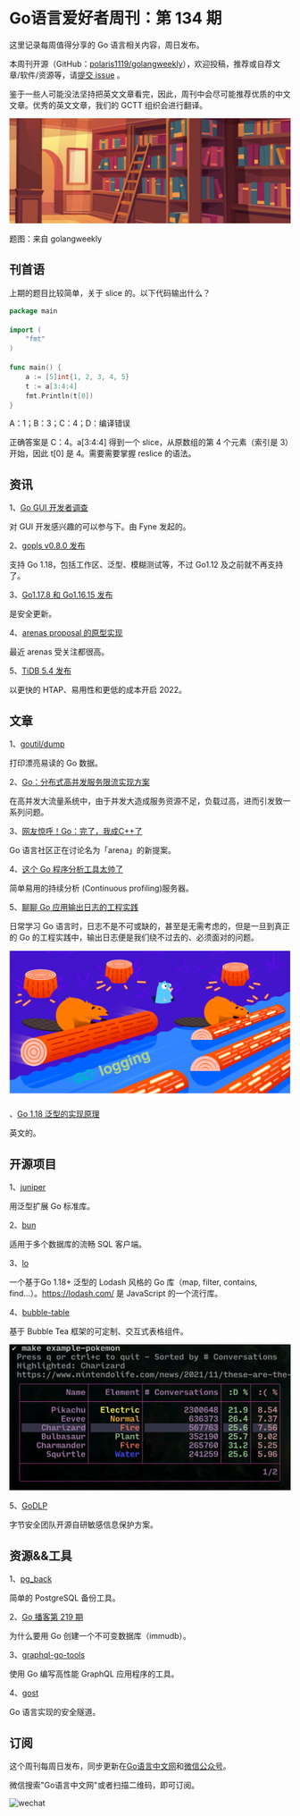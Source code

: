 # Go语言爱好者周刊：第 134 期

这里记录每周值得分享的 Go 语言相关内容，周日发布。

本周刊开源（GitHub：[polaris1119/golangweekly](https://github.com/polaris1119/golangweekly)），欢迎投稿，推荐或自荐文章/软件/资源等，请[提交 issue](https://github.com/polaris1119/golangweekly/issues) 。

鉴于一些人可能没法坚持把英文文章看完，因此，周刊中会尽可能推荐优质的中文文章。优秀的英文文章，我们的 GCTT 组织会进行翻译。

![](imgs/issue134/cover.jpeg)

题图：来自 golangweekly

## 刊首语

上期的题目比较简单，关于 slice 的。以下代码输出什么？

```go
package main

import (
	"fmt"
)

func main() {
	a := [5]int{1, 2, 3, 4, 5}
	t := a[3:4:4]
	fmt.Println(t[0])
}
```

A：1；B：3；C：4；D：编译错误

正确答案是 C：4。a[3:4:4] 得到一个 slice，从原数组的第 4 个元素（索引是 3）开始，因此 t[0] 是 4。需要需要掌握 reslice 的语法。

## 资讯

1、[Go GUI 开发者调查](https://fynelabs.com/2022/03/02/announcing-go-gui-developer-survey/)

对 GUI 开发感兴趣的可以参与下。由 Fyne 发起的。

2、[gopls v0.8.0 发布](https://github.com/golang/tools/releases/tag/gopls%2Fv0.8.0)

支持 Go 1.18，包括工作区、泛型、模糊测试等，不过 Go1.12 及之前就不再支持了。

3、[Go1.17.8 和 Go1.16.15 发布](https://mp.weixin.qq.com/s/uaNwWJHOqFdAz8tZ9ZjTww)

是安全更新。

4、[arenas proposal 的原型实现](https://go-review.googlesource.com/c/go/+/387975)

最近 arenas 受关注都很高。

5、[TiDB 5.4 发布](https://en.pingcap.com/blog/tidb-5-4-kicking-off-2022-with-faster-htap-ease-of-use-and-lower-cost/)

以更快的 HTAP、易用性和更低的成本开启 2022。

## 文章

1、[goutil/dump](https://studygolang.com/articles/35472)

打印漂亮易读的 Go 数据。

2、[Go：分布式高并发服务限流实现方案](https://mp.weixin.qq.com/s/GkEAVQ6AWGRadB4fEBlepg)

在高并发大流量系统中，由于并发大造成服务资源不足，负载过高，进而引发致一系列问题。

3、[网友惊呼！Go：完了，我成C++了](https://mp.weixin.qq.com/s/9ys5DYOllFgQGw2GXQDijQ)

Go 语言社区正在讨论名为「arena」的新提案。

4、[这个 Go 程序分析工具太帅了](https://mp.weixin.qq.com/s/63ghkqXgcAlnV583h110dA)

简单易用的持续分析 (Continuous profiling)服务器。

5、[聊聊 Go 应用输出日志的工程实践](https://tonybai.com/2022/03/05/go-logging-practice/)

日常学习 Go 语言时，日志不是不可或缺的，甚至是无需考虑的，但是一旦到真正的 Go 的工程实践中，输出日志便是我们绕不过去的、必须面对的问题。

![](imgs/issue134/go-logging-practice.png)

、[Go 1.18 泛型的实现原理](https://github.com/golang/proposal/blob/master/design/generics-implementation-dictionaries-go1.18.md)

英文的。

## 开源项目

1、[juniper](https://github.com/bradenaw/juniper)

用泛型扩展 Go 标准库。

2、[bun](https://github.com/uptrace/bun)

适用于多个数据库的流畅 SQL 客户端。

3、[lo](https://github.com/samber/lo)

一个基于Go 1.18+ 泛型的 Lodash 风格的 Go 库（map, filter, contains, find…）。<https://lodash.com/> 是 JavaScript 的一个流行库。

4、[bubble-table](https://github.com/Evertras/bubble-table)

基于 Bubble Tea 框架的可定制、交互式表格组件。

![](imgs/issue134/bubble-table.png)

5、[GoDLP](https://github.com/bytedance/godlp)

字节安全团队开源自研敏感信息保护方案。

## 资源&&工具

1、[pg_back](https://github.com/orgrim/pg_back)

简单的 PostgreSQL 备份工具。

2、[Go 播客第 219 期](https://changelog.com/gotime/219)

为什么要用 Go 创建一个不可变数据库（immudb）。

3、[graphql-go-tools](https://github.com/jensneuse/graphql-go-tools)

使用 Go 编写高性能 GraphQL 应用程序的工具。

4、[gost](https://github.com/ginuerzh/gost)

Go 语言实现的安全隧道。

## 订阅

这个周刊每周日发布，同步更新在[Go语言中文网](https://studygolang.com/go/weekly)和[微信公众号](https://weixin.sogou.com/weixin?query=Go%E8%AF%AD%E8%A8%80%E4%B8%AD%E6%96%87%E7%BD%91)。

微信搜索"Go语言中文网"或者扫描二维码，即可订阅。

![wechat](imgs/wechat.png)
